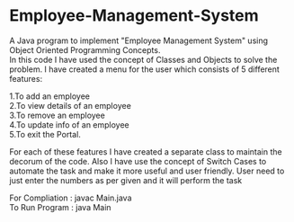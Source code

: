 # Employee-Management-System
A Java program to implement "Employee Management System" using Object Oriented Programming Concepts.<br>
In this code I have used the concept of Classes and Objects to solve the problem. I have created a menu for the user which consists of 5 different features:<br>

1.To add an employee<br> 
2.To view details of an employee<br>
3.To remove an employee<br> 
4.To update info of an employee<br> 
5.To exit the Portal.<br>

For each of these features I have created a separate class to maintain the decorum of the code. Also I have use the concept of Switch Cases to automate the task and make it more useful and user friendly. User need to just enter the numbers as per given and it will perform the task<br>

For Compliation : javac Main.java<br>
To Run Program : java Main<br>
